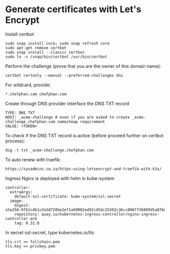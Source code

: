 # Generate certificates with Let's Encrypt

Install certbot
```
sudo snap install core; sudo snap refresh core
sudo apt-get remove certbot
sudo snap install --classic certbot
sudo ln -s /snap/bin/certbot /usr/bin/certbot
```
Perform the challenge (prove that you are the owner of this domain name):

```
certbot certonly --manual --preferred-challenges dns
```
For wildcard, provide: 
```
*.chefphan.com chefphan.com
```

Create through DNS provider interface the DNS TXT record

```
TYPE: DNS TXT
HOST: _acme-challenge # even if you are asked to create _acme-challenge.chefphan.com namecheap requirement
VALUE: <TOKEN>
```

To check if the DNS TXT record is active (before proceed further on certbot process):
```
dig -t txt _acme-challenge.chefphan.com
```
To auto renew with traefik:
```
https://sysadmins.co.za/https-using-letsencrypt-and-traefik-with-k3s/
```

Ingress Nginx is deployed with helm in kube-system
```
controller:
  extraArgs:
    default-ssl-certificate: kube-system/ssl-secret
  image:
    digest: sha256:9f61cdb1cd1dd720be2ef1a69002ad92cd5dc25302c36cc806ff36889d5a8f6d
    repository: quay.io/kubernetes-ingress-controller/nginx-ingress-controller-arm
    tag: 0.32.0
```
In secret ssl-secret, type kubernetes.io/tls:
```
tls.crt => fullchain.pem
tls.key => privkey.pem
```
